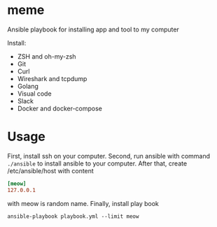 # meme
Ansible playbook for installing app and tool to my computer

Install:
* ZSH and oh-my-zsh
* Git
* Curl
* Wireshark and tcpdump
* Golang
* Visual code
* Slack
* Docker and docker-compose

# Usage
First, install ssh on your computer.
Second, run ansible with command `./ansible` to install ansible to your computer.
After that, create /etc/ansible/host with content
```toml
[meow]
127.0.0.1
```
with meow is random name.
Finally, install play book
```shell
ansible-playbook playbook.yml --limit meow
```
